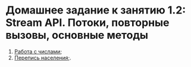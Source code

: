 # Домашнее задание к занятию 1.2: Stream API. Потоки, повторные вызовы, основные методы

1. [Работа с числами](./task1/README.md);
2. [Перепись населения;](./task2/README.md).
